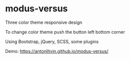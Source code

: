 # modus-versus

Three color theme responsive design

To change color theme push the button left bottom corner

Using Bootstrap, jQuery, SCSS, some plugins

Demo: https://antonlitvin.github.io/modus-versus/
